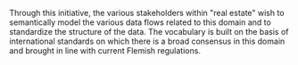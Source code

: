 Through this initiative, the various stakeholders within "real estate" wish to semantically model the various data flows related to this domain and to standardize the structure of the data. The vocabulary is built on the basis of international standards on which there is a broad consensus in this domain and brought in line with current Flemish regulations.